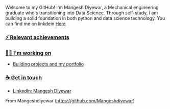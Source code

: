 Welcome to my GitHub! I'm Mangesh Diyewar, a Mechanical engineering graduate who's transitioning into Data Science. Through self-study, I am building a solid foundation in both python and data science technology. You can find me on linkdein <a href = "https://www.linkedin.com/in/mangesh-diyewar-76b530159/">Here
### ⚡ Relevant achievements


### 👩‍💻 I'm working on
- Building projects and my portfolio 



### ☕ Get in touch
- LinkedIn: <a href = "https://www.linkedin.com/in/mangesh-diyewar-76b530159/">Mangesh Diyewar</a>


From Mangeshdiyewar (https://github.com/Mangeshdiyewar)

